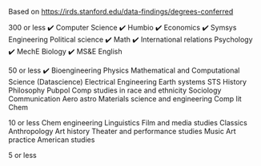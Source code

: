 Based on https://irds.stanford.edu/data-findings/degrees-conferred

300 or less
✔️ Computer Science
✔️ Humbio
✔️ Economics
✔️ Symsys
Engineering
Political science
✔️ Math
✔️ International relations
Psychology
✔️ MechE
Biology
✔️ MS&E
English

50 or less
✔️ Bioengineering
Physics
Mathematical and Computational Science (Datascience)
Electrical Engineering
Earth systems
STS
History
Philosophy
Pubpol
Comp studies in race and ethnicity
Sociology
Communication
Aero astro
Materials science and engineering
Comp lit
Chem

10 or less
Chem engineering
Linguistics
Film and media studies
Classics
Anthropology
Art history
Theater and performance studies
Music
Art practice
American studies

5 or less
